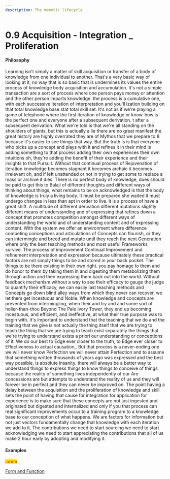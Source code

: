 ```yaml
---
description: The memetic lifecycle
---
```


# 0.9 Acquisition - Integration \_ Proliferation

#### Philosophy

Learning isn't simply a matter of skill acquisition or transfer of a body of knowledge from one individual to another. That's a very basic way of looking at it, no way that is so basic that is undermines its values the entire process of knowledge body acquisition and accumulation. It's not a simple transaction are a sort of process where one person pays money or attention and the other person imparts knowledge. the process is a cumulative one, with each successive iteration of interpretation and you'll ization building on that total knowledge base stat total skill set. It's not as if we're playing a game of telephone where the first iteration of knowledge or know-how is the perfect one and everyone after a subsequent derivation. t after a subsequent derivation. What we're told is that we're all standing on the shoulders of giants, but this is actually a lie there are no great manifest the great history are highly overrated they are of Mythos that we prepare to 8 because it's easier to see things that way. But the truth is is that everyone who picks up a concept and plays with it and refines it in their mind is adding something to that process adding their own experiences their own intuitions oh, they're adding the benefit of their experience and their insights to that Pursuit. Without that continual process of Rejuvenation of iteration knowledge becomes stagnant it becomes archaic it becomes irrelevant oh, and if left unattended or not in trying to get some to replace a mass or archive it dies. There is no perfect body of knowledge, dues should be paid to get this to Balaji of different thoughts and different ways of thinking about things, what remains to be on acknowledged is that the body of knowledge is truly a living body. It must be prepared she waited it must undergo changes in less than apt in order to live. it is a process of have a great shift. A multitude of different derivation different mutations slightly different means of understanding and of expressing that refines down a concept that promotes competition amongst different ways of understanding the world and of understanding content and of expressing content. With the system we offer an environment where difference competing conceptions and articulations of Concepts can flourish, or they can intermingle and breed and mutate until they reach the next Generation where only the best teaching methods and most useful Frameworks survive. The process of improvement Continual Improvement and refinement interpretation and expression because ultimately these practical factors are not simply things to be and stored in your back pocket. The things to be there existing in their own right. you pay homage to them and do honor to them by taking them in and digesting them metabolizing them through action and then expressing them back out into the world. Without feedback mechanism without a way to see their efficacy to gauge the judge to quantify their efficacy, we can easily last teaching methods and Concepts go down blind alley ways from which they never can recover, we let them get incestuous and Noble. When knowledge and concepts are prevented from intermingling, when their and try and and some sort of holier-than-thou Beyond The Pale Ivory Tower, they end up becoming incestuous, and efficient, and ineffective, at what their true purpose was to begin with. It's important to understand that the teaching that we do and the training that we give is not actually the thing itself that we are trying to teach the thing that we are trying to teach exist separately the things that we're trying to understand exists a priori our understanding or conceptions of it. We do our best to Edge ever closer to the truth, to Edge ever closer to Effectiveness to actual causation,. But that process is a never-ending one we will never know Perfection we will never attain Perfection and to assume that something written thousands of years ago was expressed and the best way possible, is absolute insanity. there will always be a better way to understand things to express things to know things to conceive of things because the reality of something lives independently of our Are concessions are but attempts to understand the reality of us and they will forever be in perfect and they can never be improved on. The point having a delay between the acquisition and the proliferation of knowledge and skill sets the point of having that cause for integration for application for experience is to make sure that these concepts are not just ingested and originated but digested and internalized and only if you that process can real significant improvements occur to a training program to a knowledge base to our conception of what happens. We are factors for information but not just vectors fundamentally change that knowledge with each iteration we add to it. The contributions we need to start sourcing we need to start acknowledging we need to start appreciating the contributions that all of us make 2 hour early by adopting and modifying it.

#### Examples

<mark style="color:red;">lorem</mark>

[Form and Function](../../../../blue-paper/1.0-guild/0.9-acquisition-integration-\_-proliferation.md)

